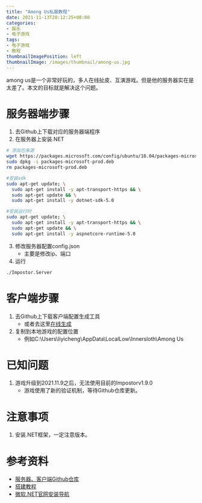 ```yaml
---
title: "Among Us私服教程"
date: 2021-11-13T20:12:25+08:00
categories:
- 娱乐
- 电子游戏
tags:
- 电子游戏
- 教程
thumbnailImagePosition: left
thumbnailImage: /images/thumbnail/among-us.jpg
---
```

among us是一个非常好玩的，多人在线扯皮、互演游戏。但是他的服务器实在是太差了。本文的目标就是解决这个问题。
<!--more-->
# 服务器端步骤
1. 去Github上下载对应的服务器端程序
2. 在服务器上安装.NET
```sh
# 添加包来源
wget https://packages.microsoft.com/config/ubuntu/18.04/packages-microsoft-prod.deb -O packages-microsoft-prod.deb
sudo dpkg -i packages-microsoft-prod.deb
rm packages-microsoft-prod.deb

#安装sdk
sudo apt-get update; \
  sudo apt-get install -y apt-transport-https && \
  sudo apt-get update && \
  sudo apt-get install -y dotnet-sdk-5.0

#安装运行时
sudo apt-get update; \
  sudo apt-get install -y apt-transport-https && \
  sudo apt-get update && \
  sudo apt-get install -y aspnetcore-runtime-5.0
```
3. 修改服务器配置config.json
    - 主要是修改ip、端口
4. 运行
```sh
./Impostor.Server
```
# 客户端步骤
1. 去Github上下载客户端配置生成工具
    - 或者去这里[在线生成](https://impostor.github.io/Impostor/)
2. 复制到本地游戏的配置位置
    - 例如C:\Users\liyicheng\AppData\LocalLow\Innersloth\Among Us
# 已知问题
1. 游戏升级到2021.11.9之后，无法使用目前的Impostorv1.9.0
    - 游戏使用了新的验证机制，等待Github仓库更新。
# 注意事项
1. 安装.NET框架，一定注意版本。
# 参考资料
- [服务器、客户端Github仓库](https://github.com/Impostor/Impostor)
- [搭建教程](https://www.bilibili.com/read/cv13573966)
- [微软.NET官网安装导航](https://dotnet.microsoft.com/download/dotnet)
